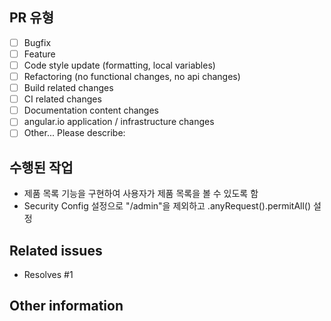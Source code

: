 ## PR 유형
- [ ] Bugfix
- [ ] Feature
- [ ] Code style update (formatting, local variables)
- [ ] Refactoring (no functional changes, no api changes)
- [ ] Build related changes
- [ ] CI related changes
- [ ] Documentation content changes
- [ ] angular.io application / infrastructure changes
- [ ] Other... Please describe:

## 수행된 작업
- 제품 목록 기능을 구현하여 사용자가  제품 목록을 볼 수 있도록 함
- Security Config 설정으로 "/admin"을 제외하고 .anyRequest().permitAll() 설정

## Related issues
- Resolves #1

## Other information